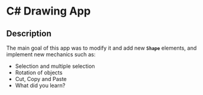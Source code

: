 # C# Drawing App

## Description

The main goal of this app was to modify it and add new **`Shape`** elements, and implement new mechanics such as:

- Selection and multiple selection
- Rotation of objects
- Cut, Copy and Paste
- What did you learn?
